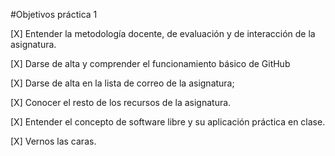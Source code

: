 #Objetivos práctica 1

[X] Entender la metodología docente, de evaluación y de interacción de la asignatura.

[X] Darse de alta y comprender el funcionamiento básico de GitHub

[X] Darse de alta en la lista de correo de la asignatura;

[X] Conocer el resto de los recursos de la asignatura.

[X] Entender el concepto de software libre y su aplicación práctica en clase.

[X] Vernos las caras.
